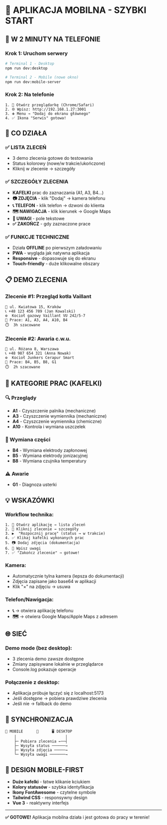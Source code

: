 # 📱 APLIKACJA MOBILNA - SZYBKI START

## 🚀 **W 2 MINUTY NA TELEFONIE**

### **Krok 1: Uruchom serwery** 
```bash
# Terminal 1 - Desktop
npm run dev:desktop

# Terminal 2 - Mobile (nowe okno)
npm run dev:mobile-server
```

### **Krok 2: Na telefonie**
```
1. 📱 Otwórz przeglądarkę (Chrome/Safari)
2. 🌐 Wpisz: http://192.168.1.27:3001 
3. ➕ Menu → "Dodaj do ekranu głównego"
4. ✅ Ikona "Serwis" gotowa!
```

## 🎯 **CO DZIAŁA**

### **✅ LISTA ZLECEŃ**
- 3 demo zlecenia gotowe do testowania
- Status kolorowy (nowe/w trakcie/ukończone)
- Kliknij w zlecenie → szczegóły

### **✅ SZCZEGÓŁY ZLECENIA**
- **KAFELKI** prac do zaznaczania (A1, A3, B4...)
- **📷 ZDJĘCIA** - klik "Dodaj" → kamera telefonu
- **📞 TELEFON** - klik telefon → dzwoni do klienta
- **🗺️ NAWIGACJA** - klik kierunek → Google Maps
- **📝 UWAGI** - pole tekstowe
- **✅ ZAKOŃCZ** - gdy zaznaczone prace

### **✅ FUNKCJE TECHNICZNE**
- Działa **OFFLINE** po pierwszym załadowaniu
- **PWA** - wygląda jak natywna aplikacja
- **Responsive** - dopasowuje się do ekranu
- **Touch-friendly** - duże klikowalne obszary

## 📋 **DEMO ZLECENIA**

### **Zlecenie #1: Przegląd kotła Vaillant**
```
📍 ul. Kwiatowa 15, Kraków
📞 +48 123 456 789 (Jan Kowalski)
⚙️  Kocioł gazowy Vaillant VU 242/5-7
🔧 Prace: A1, A3, A4, A10, B4
⏱️  3h szacowane
```

### **Zlecenie #2: Awaria c.w.u.**
```
📍 ul. Różana 8, Warszawa  
📞 +48 987 654 321 (Anna Nowak)
⚙️  Kocioł Junkers Cerapur Smart
🔧 Prace: B4, B5, B8, G1
⏱️  2h szacowane
```

## 🔧 **KATEGORIE PRAC (KAFELKI)**

### **🔍 Przeglądy**
- **A1** - Czyszczenie palnika (mechaniczne)
- **A3** - Czyszczenie wymiennika (mechaniczne)  
- **A4** - Czyszczenie wymiennika (chemiczne)
- **A10** - Kontrola i wymiana uszczelek

### **🔧 Wymiana części**
- **B4** - Wymiana elektrody zapłonowej
- **B5** - Wymiana elektrody jonizacyjnej
- **B8** - Wymiana czujnika temperatury

### **⚠️ Awarie**
- **G1** - Diagnoza usterki

## 💡 **WSKAZÓWKI**

### **Workflow technika:**
```
1. 📱 Otwórz aplikację → lista zleceń
2. 🎯 Kliknij zlecenie → szczegóły
3. ▶️  "Rozpocznij pracę" (status → w trakcie)
4. ✅ Klikaj kafelki wykonanych prac
5. 📷 Dodaj zdjęcia (dokumentacja)
6. 📝 Wpisz uwagi
7. ✅ "Zakończ zlecenie" → gotowe!
```

### **Kamera:**
- Automatycznie tylna kamera (lepsza do dokumentacji)
- Zdjęcia zapisane jako base64 w aplikacji
- Klik "×" na zdjęciu → usuwa

### **Telefon/Nawigacja:**
- **📞** → otwiera aplikację telefonu
- **🗺️** → otwiera Google Maps/Apple Maps z adresem

## 🌐 **SIEĆ**

### **Demo mode (bez desktop):**
- 3 zlecenia demo zawsze dostępne
- Zmiany zapisywane lokalnie w przeglądarce
- Console.log pokazuje operacje

### **Połączenie z desktop:**
- Aplikacja próbuje łączyć się z localhost:5173
- Jeśli dostępne → pobiera prawdziwe zlecenia
- Jeśli nie → fallback do demo

## 🔄 **SYNCHRONIZACJA**

```
📱 MOBILE      🔄      🖥️ DESKTOP
    │                      │
    ├─ Pobiera zlecenia ←──┤
    ├─ Wysyła status ──────→
    ├─ Wysyła zdjęcia ─────→
    └─ Wysyła uwagi ───────→
```

## 🎨 **DESIGN MOBILE-FIRST**

- **Duże kafelki** - łatwe klikanie kciukiem
- **Kolory statusów** - szybka identyfikacja
- **Ikony FontAwesome** - czytelne symbole
- **Tailwind CSS** - responsywny design
- **Vue 3** - reaktywny interfejs

---

**✅ GOTOWE!** Aplikacja mobilna działa i jest gotowa do pracy w terenie! 
